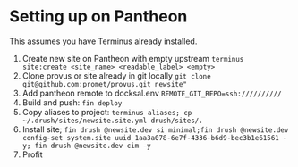 # Setting up on Pantheon
This assumes you have Terminus already installed.

1. Create new site on Pantheon with empty upstream ``terminus site:create <site_name> <readable_label> <empty>``
2. Clone provus or site already in git locally ``git clone git@github.com:promet/provus.git newsite"``
3. Add pantheon remote to docksal.env ``REMOTE_GIT_REPO=ssh://////////``
4. Build and push: ``fin deploy``
5. Copy aliases to project: ``terminus aliases; cp ~/.drush/sites/newsite.site.yml drush/sites/.``
6. Install site; ``fin drush @newsite.dev si minimal;fin drush @newsite.dev config-set system.site uuid 1aa3a078-6e7f-4336-b6d9-bec3b1e61561 -y; fin drush @newsite.dev cim -y``
7. Profit
